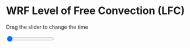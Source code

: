 <h1>WRF Level of Free Convection (LFC)</h1>
<p>Drag the slider to change the time</p>

<div class="slidecontainer">
<input oninput='setImage(this)' class="slider" type="range" min="0" max="49" value="0" step="1" />
<img id='img'/>
</div>

<script>
var img = document.getElementById('img');
var img_array = ['/assets/images/wrf/lc_wrfout_d01_2020-04-13_12:00:00.png',
'/assets/images/wrf/lc_wrfout_d01_2020-04-13_13:00:00.png',
'/assets/images/wrf/lc_wrfout_d01_2020-04-13_14:00:00.png',
'/assets/images/wrf/lc_wrfout_d01_2020-04-13_15:00:00.png',
'/assets/images/wrf/lc_wrfout_d01_2020-04-13_16:00:00.png',
'/assets/images/wrf/lc_wrfout_d01_2020-04-13_17:00:00.png',
'/assets/images/wrf/lc_wrfout_d01_2020-04-13_18:00:00.png',
'/assets/images/wrf/lc_wrfout_d01_2020-04-13_19:00:00.png',
'/assets/images/wrf/lc_wrfout_d01_2020-04-13_20:00:00.png',
'/assets/images/wrf/lc_wrfout_d01_2020-04-13_21:00:00.png',
'/assets/images/wrf/lc_wrfout_d01_2020-04-13_22:00:00.png',
'/assets/images/wrf/lc_wrfout_d01_2020-04-13_23:00:00.png',
'/assets/images/wrf/lc_wrfout_d01_2020-04-14_00:00:00.png',
'/assets/images/wrf/lc_wrfout_d01_2020-04-14_01:00:00.png',
'/assets/images/wrf/lc_wrfout_d01_2020-04-14_02:00:00.png',
'/assets/images/wrf/lc_wrfout_d01_2020-04-14_03:00:00.png',
'/assets/images/wrf/lc_wrfout_d01_2020-04-14_04:00:00.png',
'/assets/images/wrf/lc_wrfout_d01_2020-04-14_05:00:00.png',
'/assets/images/wrf/lc_wrfout_d01_2020-04-14_06:00:00.png',
'/assets/images/wrf/lc_wrfout_d01_2020-04-14_07:00:00.png',
'/assets/images/wrf/lc_wrfout_d01_2020-04-14_08:00:00.png',
'/assets/images/wrf/lc_wrfout_d01_2020-04-14_09:00:00.png',
'/assets/images/wrf/lc_wrfout_d01_2020-04-14_10:00:00.png',
'/assets/images/wrf/lc_wrfout_d01_2020-04-14_11:00:00.png',
'/assets/images/wrf/lc_wrfout_d01_2020-04-14_12:00:00.png',
'/assets/images/wrf/lc_wrfout_d01_2020-04-14_13:00:00.png',
'/assets/images/wrf/lc_wrfout_d01_2020-04-14_14:00:00.png',
'/assets/images/wrf/lc_wrfout_d01_2020-04-14_15:00:00.png',
'/assets/images/wrf/lc_wrfout_d01_2020-04-14_16:00:00.png',
'/assets/images/wrf/lc_wrfout_d01_2020-04-14_17:00:00.png',
'/assets/images/wrf/lc_wrfout_d01_2020-04-14_18:00:00.png',
'/assets/images/wrf/lc_wrfout_d01_2020-04-14_19:00:00.png',
'/assets/images/wrf/lc_wrfout_d01_2020-04-14_20:00:00.png',
'/assets/images/wrf/lc_wrfout_d01_2020-04-14_21:00:00.png',
'/assets/images/wrf/lc_wrfout_d01_2020-04-14_22:00:00.png',
'/assets/images/wrf/lc_wrfout_d01_2020-04-14_23:00:00.png',
'/assets/images/wrf/lc_wrfout_d01_2020-04-15_00:00:00.png',
'/assets/images/wrf/lc_wrfout_d01_2020-04-15_01:00:00.png',
'/assets/images/wrf/lc_wrfout_d01_2020-04-15_02:00:00.png',
'/assets/images/wrf/lc_wrfout_d01_2020-04-15_03:00:00.png',
'/assets/images/wrf/lc_wrfout_d01_2020-04-15_04:00:00.png',
'/assets/images/wrf/lc_wrfout_d01_2020-04-15_05:00:00.png',
'/assets/images/wrf/lc_wrfout_d01_2020-04-15_06:00:00.png',
'/assets/images/wrf/lc_wrfout_d01_2020-04-15_07:00:00.png',
'/assets/images/wrf/lc_wrfout_d01_2020-04-15_08:00:00.png',
'/assets/images/wrf/lc_wrfout_d01_2020-04-15_09:00:00.png',
'/assets/images/wrf/lc_wrfout_d01_2020-04-15_10:00:00.png',
'/assets/images/wrf/lc_wrfout_d01_2020-04-15_11:00:00.png',
'/assets/images/wrf/lc_wrfout_d01_2020-04-15_12:00:00.png',];
function setImage(obj)
{
        var value = obj.value;
        img.src = img_array[value];

}
</script>

